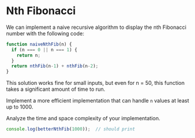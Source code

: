 # Nth Fibonacci

We can implement a naive recursive algorithm to display the nth Fibonacci number with the following code:

```js
function naiveNthFib(n) {
  if (n === 0 || n === 1) {
    return n;
  }
  return nthFib(n-1) + nthFib(n-2);
}
```

This solution works fine for small inputs, but even for n = 50, this function takes a significant amount of time to run. 

Implement a more efficient implementation that can handle `n` values at least up to 1000.

Analyze the time and space complexity of your implementation. 

```js
console.log(betterNthFib(1000));  // should print 
